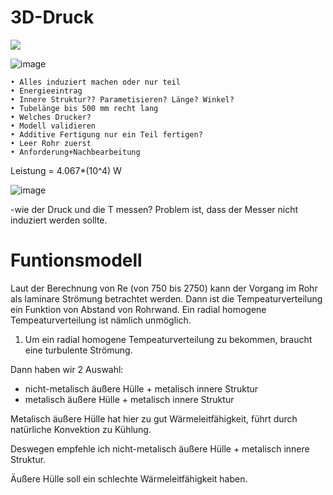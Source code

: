 # 3D-Druck
![](https://img.shields.io/badge/3D__Druck-D__Druck-brightgreen)

![image](https://github.com/shukangzhang/3D-Druck/blob/master/Anforderung%26Ziele.png)

	• Alles induziert machen oder nur teil
	• Energieeintrag
	• Innere Struktur?? Parametisieren? Länge? Winkel?
	• Tubelänge bis 500 mm recht lang
	• Welches Drucker? 
	• Modell validieren
	• Additive Fertigung nur ein Teil fertigen?
	• Leer Rohr zuerst
	• Anforderung+Nachbearbeitung
	
Leistung = 4.067*(10^4) W

![image](https://github.com/shukangzhang/3D-Druck/blob/master/Abtraktion-Produkt.png)

-wie der Druck und die T messen? Problem ist, dass der Messer nicht induziert werden sollte.

# Funtionsmodell
Laut der Berechnung von Re (von 750 bis 2750) kann der Vorgang im Rohr als laminare Strömung betrachtet werden. Dann ist die Tempeaturverteilung ein Funktion von Abstand von Rohrwand. Ein radial homogene Tempeaturverteilung ist nämlich unmöglich.
1. Um ein radial homogene Tempeaturverteilung zu bekommen, braucht eine turbulente Strömung.

Dann haben wir 2 Auswahl:
- nicht-metalisch äußere Hülle + metalisch innere Struktur
- metalisch äußere Hülle + metalisch innere Struktur

Metalisch äußere Hülle hat hier zu gut Wärmeleitfähigkeit, führt durch natürliche Konvektion zu Kühlung.

Deswegen empfehle ich nicht-metalisch äußere Hülle + metalisch innere Struktur. 

Äußere Hülle soll ein schlechte Wärmeleitfähigkeit haben. 
